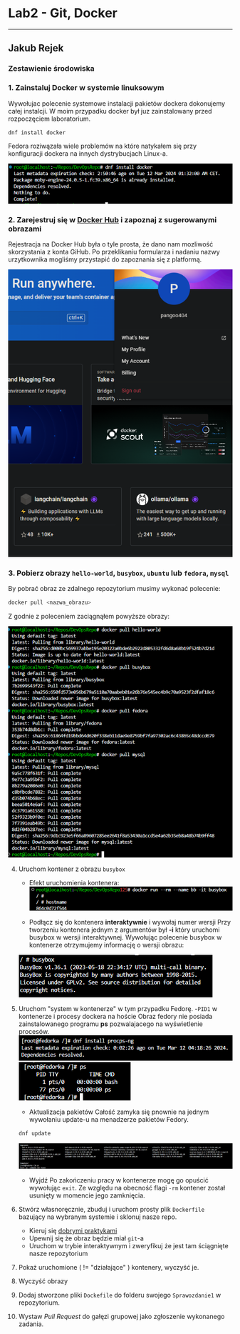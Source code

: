 
# Lab2 - Git, Docker
---
## Jakub Rejek
### Zestawienie środowiska

### 1. Zainstaluj Docker w systemie linuksowym

Wywołujac polecenie systemowe instalacji pakietów dockera dokonujemy całej instalcji. W moim przypadku docker był juz zainstalowany przed rozpoczęciem laboratorium.
```bash
dnf install docker
```
Fedora roziwązała wiele problemów na które natykałem się przy konfiguracji dockera na innych dystrybucjach Linux-a.

![DockerInstalled](../Resources/Lab2/SS_DO1_DockerInstall.png)

### 2. Zarejestruj się w [Docker Hub](https://hub.docker.com/) i zapoznaj z sugerowanymi obrazami

Rejestracja na Docker Hub była o tyle prosta, że dano nam mozliwość skorzystania z konta GiHub. Po przeklikaniu formularza i nadaniu nazwy urzytkownika mogliśmy przystapić do zapoznania się z platformą.

![DockerHub](../Resources/Lab2/SS_DO2_DockerHub.png)

### 3. Pobierz obrazy `hello-world`, `busybox`, `ubuntu` lub `fedora`, `mysql`

By pobrać obraz ze zdalnego repozytorium musimy wykonać polecenie:

```bash
docker pull <nazwa_obrazu>
```
Z godnie z poleceniem zaciągnąłem powyższe obrazy:

![dockerPull](../Resources/Lab2/SS_DO2_DockerPULL.png)

4. Uruchom kontener z obrazu `busybox`
   - Efekt uruchomienia kontenera:
   ![BusyBoxRunning](../Resources/Lab2/SS_DO2_BusyBoxRunning.png)

   - Podłącz się do kontenera **interaktywnie** i wywołaj numer wersji
   Przy tworzeniu kontenera jednym z argumentów był **-i** który uruchomi busybox w wersji interaktywnej. Wywołując polecenie busybox w kontenerze otrzymujemy informację o wersji obrazu:

   ![BusyBoxVersion](../Resources/Lab2/SS_DO2_BusyBoxVersion.png)

5. Uruchom "system w kontenerze" w tym przypadku Fedorę.
   -`PID1` w kontenerze i procesy dockera na hoście
   Obraz fedory nie posiada zainstalowanego programu **ps** pozwalajacego na wyświetlenie procesów.
   ![PackageInstall](../Resources/Lab2/SS_DO2_PCPackageInstall.png)
   ![PSOut](../Resources/Lab2/SS_DO2_PID.png)
   - Aktualizacja pakietów
   Całość zamyka się pnownie na jednym wywołaniu update-u na menadzerze pakietów Fedory.
   ```bash
   dnf update
   ```
   ![Update](../Resources/Lab2/SS_DO2_PackagesUpdate.png)
   - Wyjdź
   Po zakończeniu pracy w kontenerze mogę go opuścić wywołując `exit`. Ze względu na obecność flagi `-rm` kontener został usunięty w momencie jego zamknięcia.

   
6. Stwórz własnoręcznie, zbuduj i uruchom prosty plik `Dockerfile` bazujący na wybranym systemie i sklonuj nasze repo.
   - Kieruj się [dobrymi praktykami](https://docs.docker.com/develop/develop-images/dockerfile_best-practices/)
   - Upewnij się że obraz będzie miał `git`-a
   - Uruchom w trybie interaktywnym i zweryfikuj że jest tam ściągnięte nasze repozytorium
7. Pokaż uruchomione ( != "działające" ) kontenery, wyczyść je.
8. Wyczyść obrazy
9. Dodaj stworzone pliki `Dockefile` do folderu swojego `Sprawozdanie1` w repozytorium.
10. Wystaw *Pull Request* do gałęzi grupowej jako zgłoszenie wykonanego zadania.
